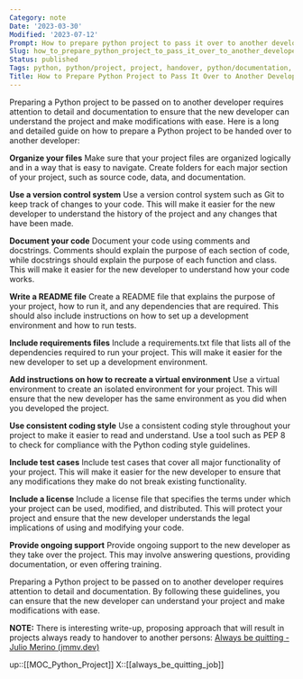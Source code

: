 ```yaml
---
Category: note
Date: '2023-03-30'
Modified: '2023-07-12'
Prompt: How to prepare python project to pass it over to another developer. Give me long and detailed guidelines.
Slug: how_to_prepare_python_project_to_pass_it_over_to_another_developer
Status: published
Tags: python, python/project, project, handover, python/documentation, testing, readme
Title: How to Prepare Python Project to Pass It Over to Another Developer
---
```


Preparing a Python project to be passed on to another developer requires attention to detail and documentation to ensure that the new developer can understand the project and make modifications with ease. Here is a long and detailed guide on how to prepare a Python project to be handed over to another developer:

**Organize your files**
Make sure that your project files are organized logically and in a way that is easy to navigate. Create folders for each major section of your project, such as source code, data, and documentation.

**Use a version control system**
Use a version control system such as Git to keep track of changes to your code. This will make it easier for the new developer to understand the history of the project and any changes that have been made.

**Document your code**
Document your code using comments and docstrings. Comments should explain the purpose of each section of code, while docstrings should explain the purpose of each function and class. This will make it easier for the new developer to understand how your code works.

**Write a README file**
Create a README file that explains the purpose of your project, how to run it, and any dependencies that are required. This should also include instructions on how to set up a development environment and how to run tests.

**Include requirements files**
Include a requirements.txt file that lists all of the dependencies required to run your project. This will make it easier for the new developer to set up a development environment.

**Add instructions on how to recreate a virtual environment**
Use a virtual environment to create an isolated environment for your project. This will ensure that the new developer has the same environment as you did when you developed the project.

**Use consistent coding style**
Use a consistent coding style throughout your project to make it easier to read and understand. Use a tool such as PEP 8 to check for compliance with the Python coding style guidelines.

**Include test cases**
Include test cases that cover all major functionality of your project. This will make it easier for the new developer to ensure that any modifications they make do not break existing functionality.

**Include a license**
Include a license file that specifies the terms under which your project can be used, modified, and distributed. This will protect your project and ensure that the new developer understands the legal implications of using and modifying your code.

**Provide ongoing support**
Provide ongoing support to the new developer as they take over the project. This may involve answering questions, providing documentation, or even offering training.

Preparing a Python project to be passed on to another developer requires attention to detail and documentation. By following these guidelines, you can ensure that the new developer can understand your project and make modifications with ease.

**NOTE:** There is interesting write-up, proposing approach that will result in projects always ready to handover to another persons:  [Always be quitting - Julio Merino (jmmv.dev)](https://jmmv.dev/2021/04/always-be-quitting.html)

up::[[MOC_Python_Project]]
X::[[always_be_quitting_job]]
